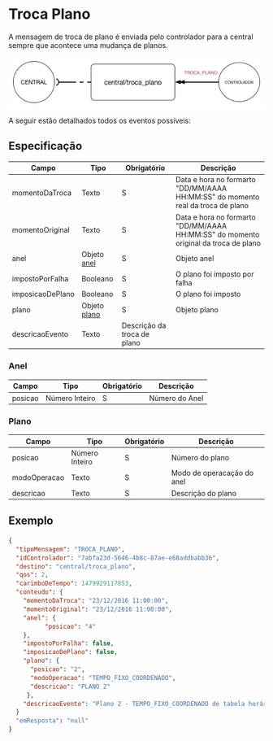 # Troca Plano
A mensagem de troca de plano é enviada pelo controlador para a central sempre que acontece uma mudança de planos.

![CONFIGURACAO_CONTROLADOR_CENTRAL](../../img/troca_plano.png)


A seguir estão detalhados todos os eventos possíveis:

## Especificação
| Campo| Tipo | Obrigatório| Descrição |
| ------|-----------|----------- | ----------------------- |
| momentoDaTroca   | Texto      |S| Data e hora no formarto "DD/MM/AAAA HH:MM:SS" do momento real da troca de plano    |
| momentoOriginal  | Texto      |S| Data e hora no formarto "DD/MM/AAAA HH:MM:SS" do momento original da troca de plano |
| anel             | Objeto [anel](#anel)|S| Objeto anel|
| impostoPorFalha  | Booleano   |S| O plano foi imposto por falha|
| imposicaoDePlano | Booleano   |S| O plano foi imposto |
| plano             | Objeto [plano](#plano)|S| Objeto plano|
| descricaoEvento  | Texto | Descrição da troca de plano|

### Anel
| Campo | Tipo | Obrigatório| Descrição |
| ------|-----------|----------- | ----------------------- |
| posicao   | Número Inteiro      |S| Número do Anel    |

### Plano

| Campo| Tipo | Obrigatório| Descrição |
| -----|------------|----------- | ----------------------- |
| posicao   | Número Inteiro      |S| Número do plano    |
| modoOperacao   | Texto      |S| Modo de operacação do anel    |
| descricao   | Texto      |S| Descrição do plano    |

## Exemplo


```JSON
{
  "tipoMensagem": "TROCA_PLANO",
  "idControlador": "7abfa23d-5646-4b8c-87ae-e68addbabb36",
  "destino": "central/troca_plano",
  "qos": 2,
  "carimboDeTempo": 1479929117853,
  "conteudo": {
    "momentoDaTroca": "23/12/2016 11:00:00",
    "momentoOriginal": "23/12/2016 11:00:00",
    "anel": {
          "posicao": "4"
    },
    "impostoPorFalha": false,
    "imposicaoDePlano": false,
    "plano": {
      "posicao": "2",
      "modoOperacao": "TEMPO_FIXO_COORDENADO",
      "descricao": "PLANO 2"
     },
    "descricaoEvento": "Plano 2 - TEMPO_FIXO_COORDENADO de tabela horária"
  }
  "emResposta": "null"
}
```






